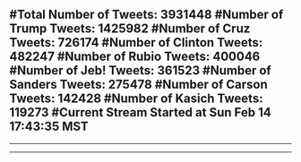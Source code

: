 #Total Number of Tweets: 3931448 
#Number of Trump Tweets: 1425982
#Number of Cruz Tweets: 726174
#Number of Clinton Tweets: 482247
#Number of Rubio Tweets: 400046
#Number of Jeb! Tweets: 361523
#Number of Sanders Tweets: 275478
#Number of Carson Tweets: 142428
#Number of Kasich Tweets: 119273
#Current Stream Started at Sun Feb 14 17:43:35 MST
---
---
---
